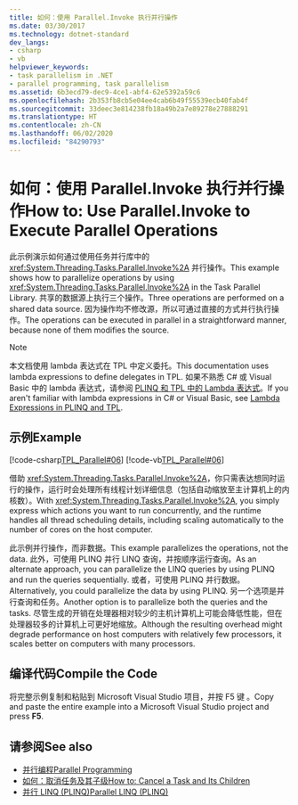 ```yaml
---
title: 如何：使用 Parallel.Invoke 执行并行操作
ms.date: 03/30/2017
ms.technology: dotnet-standard
dev_langs:
- csharp
- vb
helpviewer_keywords:
- task parallelism in .NET
- parallel programming, task parallelism
ms.assetid: 6b3ecd79-dec9-4ce1-abf4-62e5392a59c6
ms.openlocfilehash: 2b353fb8cb5e04ee4cab6b49f55539ecb40fab4f
ms.sourcegitcommit: 33deec3e814238fb18a49b2a7e89278e27888291
ms.translationtype: HT
ms.contentlocale: zh-CN
ms.lasthandoff: 06/02/2020
ms.locfileid: "84290793"
---
```

# <a name="how-to-use-parallelinvoke-to-execute-parallel-operations"></a><span data-ttu-id="3125a-102">如何：使用 Parallel.Invoke 执行并行操作</span><span class="sxs-lookup"><span data-stu-id="3125a-102">How to: Use Parallel.Invoke to Execute Parallel Operations</span></span>

<span data-ttu-id="3125a-103">此示例演示如何通过使用任务并行库中的 <xref:System.Threading.Tasks.Parallel.Invoke%2A> 并行操作。</span><span class="sxs-lookup"><span data-stu-id="3125a-103">This example shows how to parallelize operations by using <xref:System.Threading.Tasks.Parallel.Invoke%2A> in the Task Parallel Library.</span></span> <span data-ttu-id="3125a-104">共享的数据源上执行三个操作。</span><span class="sxs-lookup"><span data-stu-id="3125a-104">Three operations are performed on a shared data source.</span></span> <span data-ttu-id="3125a-105">因为操作均不修改源，所以可通过直接的方式并行执行操作。</span><span class="sxs-lookup"><span data-stu-id="3125a-105">The operations can be executed in parallel in a straightforward manner, because none of them modifies the source.</span></span>

> [!NOTE]
> <span data-ttu-id="3125a-106">本文档使用 lambda 表达式在 TPL 中定义委托。</span><span class="sxs-lookup"><span data-stu-id="3125a-106">This documentation uses lambda expressions to define delegates in TPL.</span></span> <span data-ttu-id="3125a-107">如果不熟悉 C# 或 Visual Basic 中的 lambda 表达式，请参阅 [PLINQ 和 TPL 中的 Lambda 表达式](lambda-expressions-in-plinq-and-tpl.md)。</span><span class="sxs-lookup"><span data-stu-id="3125a-107">If you aren't familiar with lambda expressions in C# or Visual Basic, see [Lambda Expressions in PLINQ and TPL](lambda-expressions-in-plinq-and-tpl.md).</span></span>

## <a name="example"></a><span data-ttu-id="3125a-108">示例</span><span class="sxs-lookup"><span data-stu-id="3125a-108">Example</span></span>

[!code-csharp[TPL_Parallel#06](../../../samples/snippets/csharp/VS_Snippets_Misc/tpl_parallel/cs/parallelinvoke.cs#06)]
[!code-vb[TPL_Parallel#06](../../../samples/snippets/visualbasic/VS_Snippets_Misc/tpl_parallel/vb/parallelinvoke.vb#06)]

<span data-ttu-id="3125a-109">借助 <xref:System.Threading.Tasks.Parallel.Invoke%2A>，你只需表达想同时运行的操作，运行时会处理所有线程计划详细信息（包括自动缩放至主计算机上的内核数）。</span><span class="sxs-lookup"><span data-stu-id="3125a-109">With <xref:System.Threading.Tasks.Parallel.Invoke%2A>, you simply express which actions you want to run concurrently, and the runtime handles all thread scheduling details, including scaling automatically to the number of cores on the host computer.</span></span>

<span data-ttu-id="3125a-110">此示例并行操作，而非数据。</span><span class="sxs-lookup"><span data-stu-id="3125a-110">This example parallelizes the operations, not the data.</span></span> <span data-ttu-id="3125a-111">此外，可使用 PLINQ 并行 LINQ 查询，并按顺序运行查询。</span><span class="sxs-lookup"><span data-stu-id="3125a-111">As an alternate approach, you can parallelize the LINQ queries by using PLINQ and run the queries sequentially.</span></span> <span data-ttu-id="3125a-112">或者，可使用 PLINQ 并行数据。</span><span class="sxs-lookup"><span data-stu-id="3125a-112">Alternatively, you could parallelize the data by using PLINQ.</span></span> <span data-ttu-id="3125a-113">另一个选项是并行查询和任务。</span><span class="sxs-lookup"><span data-stu-id="3125a-113">Another option is to parallelize both the queries and the tasks.</span></span> <span data-ttu-id="3125a-114">尽管生成的开销在处理器相对较少的主机计算机上可能会降低性能，但在处理器较多的计算机上可更好地缩放。</span><span class="sxs-lookup"><span data-stu-id="3125a-114">Although the resulting overhead might degrade performance on host computers with relatively few processors, it scales better on computers with many processors.</span></span>

## <a name="compile-the-code"></a><span data-ttu-id="3125a-115">编译代码</span><span class="sxs-lookup"><span data-stu-id="3125a-115">Compile the Code</span></span>

<span data-ttu-id="3125a-116">将完整示例复制和粘贴到 Microsoft Visual Studio 项目，并按 F5 键  。</span><span class="sxs-lookup"><span data-stu-id="3125a-116">Copy and paste the entire example into a Microsoft Visual Studio project and press **F5**.</span></span>

## <a name="see-also"></a><span data-ttu-id="3125a-117">请参阅</span><span class="sxs-lookup"><span data-stu-id="3125a-117">See also</span></span>

- [<span data-ttu-id="3125a-118">并行编程</span><span class="sxs-lookup"><span data-stu-id="3125a-118">Parallel Programming</span></span>](index.md)
- [<span data-ttu-id="3125a-119">如何：取消任务及其子级</span><span class="sxs-lookup"><span data-stu-id="3125a-119">How to: Cancel a Task and Its Children</span></span>](how-to-cancel-a-task-and-its-children.md)
- [<span data-ttu-id="3125a-120">并行 LINQ (PLINQ)</span><span class="sxs-lookup"><span data-stu-id="3125a-120">Parallel LINQ (PLINQ)</span></span>](introduction-to-plinq.md)
